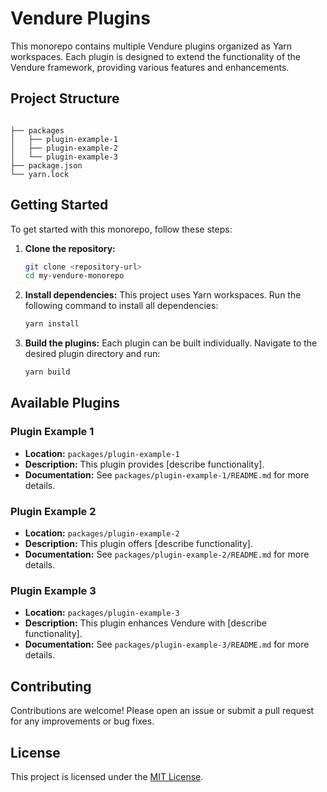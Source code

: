 # Vendure Plugins

This monorepo contains multiple Vendure plugins organized as Yarn workspaces. Each plugin is designed to extend the functionality of the Vendure framework, providing various features and enhancements.

## Project Structure
```

├── packages
│   ├── plugin-example-1
│   ├── plugin-example-2
│   └── plugin-example-3
├── package.json
└── yarn.lock

```


## Getting Started

To get started with this monorepo, follow these steps:

1. **Clone the repository:**
   ```bash
   git clone <repository-url>
   cd my-vendure-monorepo
   ```

2. **Install dependencies:**
   This project uses Yarn workspaces. Run the following command to install all dependencies:
   ```bash
   yarn install
   ```

3. **Build the plugins:**
   Each plugin can be built individually. Navigate to the desired plugin directory and run:
   ```bash
   yarn build
   ```

## Available Plugins

### Plugin Example 1
- **Location:** `packages/plugin-example-1`
- **Description:** This plugin provides [describe functionality].
- **Documentation:** See `packages/plugin-example-1/README.md` for more details.

### Plugin Example 2
- **Location:** `packages/plugin-example-2`
- **Description:** This plugin offers [describe functionality].
- **Documentation:** See `packages/plugin-example-2/README.md` for more details.

### Plugin Example 3
- **Location:** `packages/plugin-example-3`
- **Description:** This plugin enhances Vendure with [describe functionality].
- **Documentation:** See `packages/plugin-example-3/README.md` for more details.

## Contributing

Contributions are welcome! Please open an issue or submit a pull request for any improvements or bug fixes.

## License

This project is licensed under the [MIT License](LICENSE).
